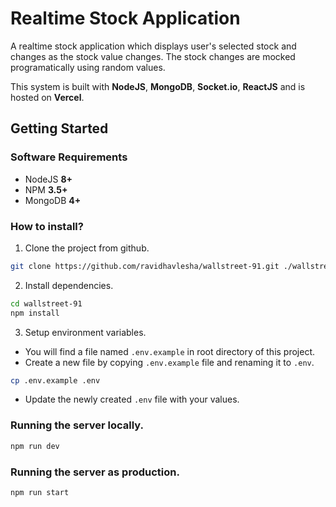 # Realtime Stock Application

A realtime stock application which displays user's selected stock and changes as the stock value changes.
The stock changes are mocked programatically using random values.

This system is built with **NodeJS**, **MongoDB**, **Socket.io**, **ReactJS** and is hosted on **Vercel**.

## Getting Started

### Software Requirements

-   NodeJS **8+**
-   NPM **3.5+**
-   MongoDB **4+**

### How to install?
1. Clone the project from github.
```bash
git clone https://github.com/ravidhavlesha/wallstreet-91.git ./wallstreet-91
```
2. Install dependencies.
```bash
cd wallstreet-91
npm install
```
3. Setup environment variables. 
- You will find a file named `.env.example` in root directory of this project.
- Create a new file by copying `.env.example` file and renaming it to `.env`.

 ```bash
cp .env.example .env
```
- Update the newly created `.env` file with your values.

### Running the server locally.
```bash
npm run dev
```
### Running the server as production.
```bash
npm run start
```
